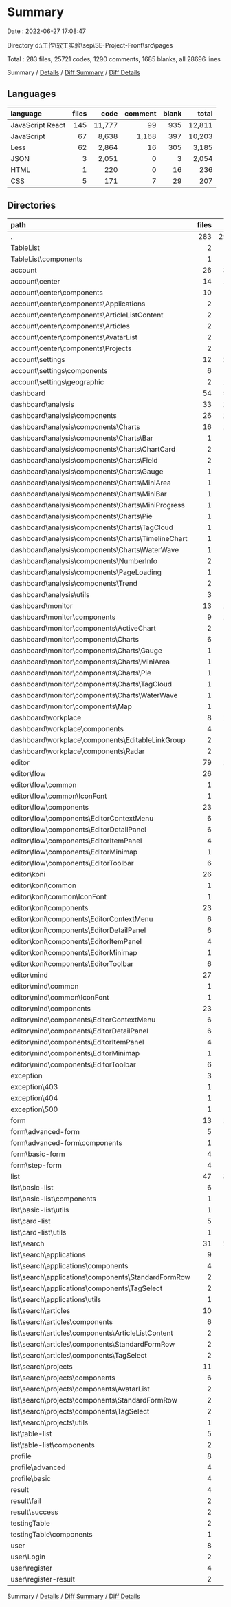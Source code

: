 # Summary

Date : 2022-06-27 17:08:47

Directory d:\\工作\\软工实验\\sep\\SE-Project-Front\\src\\pages

Total : 283 files,  25721 codes, 1290 comments, 1685 blanks, all 28696 lines

Summary / [Details](details.md) / [Diff Summary](diff.md) / [Diff Details](diff-details.md)

## Languages
| language | files | code | comment | blank | total |
| :--- | ---: | ---: | ---: | ---: | ---: |
| JavaScript React | 145 | 11,777 | 99 | 935 | 12,811 |
| JavaScript | 67 | 8,638 | 1,168 | 397 | 10,203 |
| Less | 62 | 2,864 | 16 | 305 | 3,185 |
| JSON | 3 | 2,051 | 0 | 3 | 2,054 |
| HTML | 1 | 220 | 0 | 16 | 236 |
| CSS | 5 | 171 | 7 | 29 | 207 |

## Directories
| path | files | code | comment | blank | total |
| :--- | ---: | ---: | ---: | ---: | ---: |
| . | 283 | 25,721 | 1,290 | 1,685 | 28,696 |
| TableList | 2 | 549 | 29 | 23 | 601 |
| TableList\\components | 1 | 194 | 0 | 3 | 197 |
| account | 26 | 3,683 | 10 | 153 | 3,846 |
| account\\center | 14 | 1,040 | 6 | 84 | 1,130 |
| account\\center\\components | 10 | 489 | 3 | 44 | 536 |
| account\\center\\components\\Applications | 2 | 171 | 2 | 10 | 183 |
| account\\center\\components\\ArticleListContent | 2 | 51 | 0 | 6 | 57 |
| account\\center\\components\\Articles | 2 | 66 | 0 | 6 | 72 |
| account\\center\\components\\AvatarList | 2 | 99 | 0 | 14 | 113 |
| account\\center\\components\\Projects | 2 | 102 | 1 | 8 | 111 |
| account\\settings | 12 | 2,643 | 4 | 69 | 2,716 |
| account\\settings\\components | 6 | 455 | 0 | 38 | 493 |
| account\\settings\\geographic | 2 | 1,922 | 0 | 2 | 1,924 |
| dashboard | 54 | 5,489 | 48 | 475 | 6,012 |
| dashboard\\analysis | 33 | 2,874 | 21 | 261 | 3,156 |
| dashboard\\analysis\\components | 26 | 2,261 | 17 | 192 | 2,470 |
| dashboard\\analysis\\components\\Charts | 16 | 1,489 | 15 | 158 | 1,662 |
| dashboard\\analysis\\components\\Charts\\Bar | 1 | 114 | 0 | 11 | 125 |
| dashboard\\analysis\\components\\Charts\\ChartCard | 2 | 165 | 0 | 14 | 179 |
| dashboard\\analysis\\components\\Charts\\Field | 2 | 25 | 0 | 5 | 30 |
| dashboard\\analysis\\components\\Charts\\Gauge | 1 | 161 | 0 | 11 | 172 |
| dashboard\\analysis\\components\\Charts\\MiniArea | 1 | 110 | 0 | 3 | 113 |
| dashboard\\analysis\\components\\Charts\\MiniBar | 1 | 40 | 0 | 4 | 44 |
| dashboard\\analysis\\components\\Charts\\MiniProgress | 1 | 43 | 0 | 3 | 46 |
| dashboard\\analysis\\components\\Charts\\Pie | 1 | 241 | 4 | 26 | 271 |
| dashboard\\analysis\\components\\Charts\\TagCloud | 1 | 165 | 5 | 20 | 190 |
| dashboard\\analysis\\components\\Charts\\TimelineChart | 1 | 127 | 2 | 8 | 137 |
| dashboard\\analysis\\components\\Charts\\WaterWave | 1 | 207 | 4 | 35 | 246 |
| dashboard\\analysis\\components\\NumberInfo | 2 | 115 | 0 | 5 | 120 |
| dashboard\\analysis\\components\\PageLoading | 1 | 11 | 1 | 2 | 14 |
| dashboard\\analysis\\components\\Trend | 2 | 58 | 0 | 8 | 66 |
| dashboard\\analysis\\utils | 3 | 111 | 3 | 18 | 132 |
| dashboard\\monitor | 13 | 1,445 | 22 | 138 | 1,605 |
| dashboard\\monitor\\components | 9 | 1,220 | 13 | 127 | 1,360 |
| dashboard\\monitor\\components\\ActiveChart | 2 | 132 | 0 | 14 | 146 |
| dashboard\\monitor\\components\\Charts | 6 | 946 | 13 | 110 | 1,069 |
| dashboard\\monitor\\components\\Charts\\Gauge | 1 | 161 | 0 | 11 | 172 |
| dashboard\\monitor\\components\\Charts\\MiniArea | 1 | 110 | 0 | 3 | 113 |
| dashboard\\monitor\\components\\Charts\\Pie | 1 | 241 | 4 | 27 | 272 |
| dashboard\\monitor\\components\\Charts\\TagCloud | 1 | 165 | 5 | 20 | 190 |
| dashboard\\monitor\\components\\Charts\\WaterWave | 1 | 207 | 4 | 35 | 246 |
| dashboard\\monitor\\components\\Map | 1 | 142 | 0 | 3 | 145 |
| dashboard\\workplace | 8 | 1,170 | 5 | 76 | 1,251 |
| dashboard\\workplace\\components | 4 | 274 | 2 | 32 | 308 |
| dashboard\\workplace\\components\\EditableLinkGroup | 2 | 46 | 0 | 5 | 51 |
| dashboard\\workplace\\components\\Radar | 2 | 228 | 2 | 27 | 257 |
| editor | 79 | 1,895 | 0 | 246 | 2,141 |
| editor\\flow | 26 | 585 | 0 | 82 | 667 |
| editor\\flow\\common | 1 | 5 | 0 | 1 | 6 |
| editor\\flow\\common\\IconFont | 1 | 5 | 0 | 1 | 6 |
| editor\\flow\\components | 23 | 505 | 0 | 72 | 577 |
| editor\\flow\\components\\EditorContextMenu | 6 | 108 | 0 | 19 | 127 |
| editor\\flow\\components\\EditorDetailPanel | 6 | 163 | 0 | 21 | 184 |
| editor\\flow\\components\\EditorItemPanel | 4 | 116 | 0 | 10 | 126 |
| editor\\flow\\components\\EditorMinimap | 1 | 8 | 0 | 3 | 11 |
| editor\\flow\\components\\EditorToolbar | 6 | 110 | 0 | 19 | 129 |
| editor\\koni | 26 | 592 | 0 | 81 | 673 |
| editor\\koni\\common | 1 | 5 | 0 | 1 | 6 |
| editor\\koni\\common\\IconFont | 1 | 5 | 0 | 1 | 6 |
| editor\\koni\\components | 23 | 505 | 0 | 70 | 575 |
| editor\\koni\\components\\EditorContextMenu | 6 | 108 | 0 | 18 | 126 |
| editor\\koni\\components\\EditorDetailPanel | 6 | 163 | 0 | 21 | 184 |
| editor\\koni\\components\\EditorItemPanel | 4 | 116 | 0 | 10 | 126 |
| editor\\koni\\components\\EditorMinimap | 1 | 8 | 0 | 3 | 11 |
| editor\\koni\\components\\EditorToolbar | 6 | 110 | 0 | 18 | 128 |
| editor\\mind | 27 | 718 | 0 | 83 | 801 |
| editor\\mind\\common | 1 | 5 | 0 | 1 | 6 |
| editor\\mind\\common\\IconFont | 1 | 5 | 0 | 1 | 6 |
| editor\\mind\\components | 23 | 505 | 0 | 71 | 576 |
| editor\\mind\\components\\EditorContextMenu | 6 | 108 | 0 | 18 | 126 |
| editor\\mind\\components\\EditorDetailPanel | 6 | 163 | 0 | 21 | 184 |
| editor\\mind\\components\\EditorItemPanel | 4 | 116 | 0 | 10 | 126 |
| editor\\mind\\components\\EditorMinimap | 1 | 8 | 0 | 3 | 11 |
| editor\\mind\\components\\EditorToolbar | 6 | 110 | 0 | 19 | 129 |
| exception | 3 | 51 | 0 | 3 | 54 |
| exception\\403 | 1 | 17 | 0 | 1 | 18 |
| exception\\404 | 1 | 17 | 0 | 1 | 18 |
| exception\\500 | 1 | 17 | 0 | 1 | 18 |
| form | 13 | 1,266 | 5 | 80 | 1,351 |
| form\\advanced-form | 5 | 815 | 3 | 53 | 871 |
| form\\advanced-form\\components | 1 | 222 | 1 | 29 | 252 |
| form\\basic-form | 4 | 205 | 1 | 14 | 220 |
| form\\step-form | 4 | 246 | 1 | 13 | 260 |
| list | 47 | 3,814 | 44 | 302 | 4,160 |
| list\\basic-list | 6 | 745 | 4 | 49 | 798 |
| list\\basic-list\\components | 1 | 117 | 0 | 5 | 122 |
| list\\basic-list\\utils | 1 | 46 | 2 | 3 | 51 |
| list\\card-list | 5 | 355 | 3 | 25 | 383 |
| list\\card-list\\utils | 1 | 46 | 2 | 3 | 51 |
| list\\search | 31 | 2,096 | 10 | 166 | 2,272 |
| list\\search\\applications | 9 | 640 | 4 | 45 | 689 |
| list\\search\\applications\\components | 4 | 233 | 0 | 27 | 260 |
| list\\search\\applications\\components\\StandardFormRow | 2 | 103 | 0 | 9 | 112 |
| list\\search\\applications\\components\\TagSelect | 2 | 130 | 0 | 18 | 148 |
| list\\search\\applications\\utils | 1 | 46 | 2 | 3 | 51 |
| list\\search\\articles | 10 | 689 | 1 | 51 | 741 |
| list\\search\\articles\\components | 6 | 286 | 0 | 31 | 317 |
| list\\search\\articles\\components\\ArticleListContent | 2 | 51 | 0 | 6 | 57 |
| list\\search\\articles\\components\\StandardFormRow | 2 | 105 | 0 | 8 | 113 |
| list\\search\\articles\\components\\TagSelect | 2 | 130 | 0 | 17 | 147 |
| list\\search\\projects | 11 | 691 | 4 | 58 | 753 |
| list\\search\\projects\\components | 6 | 334 | 0 | 39 | 373 |
| list\\search\\projects\\components\\AvatarList | 2 | 99 | 0 | 14 | 113 |
| list\\search\\projects\\components\\StandardFormRow | 2 | 105 | 0 | 8 | 113 |
| list\\search\\projects\\components\\TagSelect | 2 | 130 | 0 | 17 | 147 |
| list\\search\\projects\\utils | 1 | 46 | 2 | 3 | 51 |
| list\\table-list | 5 | 618 | 27 | 62 | 707 |
| list\\table-list\\components | 2 | 158 | 0 | 6 | 164 |
| profile | 8 | 879 | 0 | 40 | 919 |
| profile\\advanced | 4 | 556 | 0 | 22 | 578 |
| profile\\basic | 4 | 323 | 0 | 18 | 341 |
| result | 4 | 226 | 0 | 7 | 233 |
| result\\fail | 2 | 82 | 0 | 3 | 85 |
| result\\success | 2 | 144 | 0 | 4 | 148 |
| testingTable | 2 | 404 | 9 | 18 | 431 |
| testingTable\\components | 1 | 0 | 0 | 1 | 1 |
| user | 8 | 716 | 3 | 66 | 785 |
| user\\Login | 2 | 313 | 2 | 25 | 340 |
| user\\register | 4 | 347 | 1 | 37 | 385 |
| user\\register-result | 2 | 56 | 0 | 4 | 60 |

Summary / [Details](details.md) / [Diff Summary](diff.md) / [Diff Details](diff-details.md)